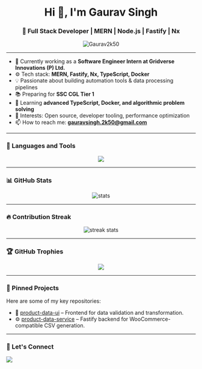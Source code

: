 
<h1 align="center">Hi 👋, I'm Gaurav Singh</h1>
<h3 align="center">🚀 Full Stack Developer | MERN | Node.js | Fastify | Nx</h3>

<p align="center">
  <img src="https://komarev.com/ghpvc/?username=Gaurav2k50&label=Profile%20views&color=0e75b6&style=flat" alt="Gaurav2k50" />
</p>

---

- 🔭 Currently working as a **Software Engineer Intern at Gridverse Innovations (P) Ltd.**
- ⚙️ Tech stack: **MERN, Fastify, Nx, TypeScript, Docker**
- 💡 Passionate about building automation tools & data processing pipelines
- 📚 Preparing for **SSC CGL Tier 1**
- 🌱 Learning **advanced TypeScript, Docker, and algorithmic problem solving**
- 🧠 Interests: Open source, developer tooling, performance optimization
- 📫 How to reach me: **gauravsingh.2k50@gmail.com**

---

### 🧰 Languages and Tools

<p align="center">
  <img src="https://skillicons.dev/icons?i=ts,js,nodejs,react,express,mongodb,html,css,git,github,docker,vscode" />
</p>

---

### 📊 GitHub Stats

<p align="center">
  <img src="https://github-readme-stats.vercel.app/api?username=Gaurav2k50&show_icons=true&theme=tokyonight&hide=issues&hide_border=false" alt="stats" />
</p>

---

### 🔥 Contribution Streak

<p align="center">
  <img src="https://github-readme-streak-stats.herokuapp.com/?user=Gaurav2k50&theme=tokyonight&hide_border=false" alt="streak stats"/>
</p>

---

### 🏆 GitHub Trophies

<p align="center">
  <img src="https://github-profile-trophy.vercel.app/?username=Gaurav2k50&theme=algolia&no-frame=true&no-bg=false&margin-w=4" />
</p>

---

### 📌 Pinned Projects

Here are some of my key repositories:
- 🧩 [product-data-ui](https://github.com/Gaurav2k50/tool-product-data/tree/main/apps/product-data-ui) – Frontend for data validation and transformation.
- ⚙️ [product-data-service](https://github.com/Gaurav2k50/tool-product-data/tree/main/apps/product-data-service) – Fastify backend for WooCommerce-compatible CSV generation.

---

### 🤝 Let's Connect

<a href="https://www.linkedin.com/in/gaurav2k50/" target="_blank">
  <img src="https://img.shields.io/badge/LinkedIn-blue?logo=linkedin&style=for-the-badge" />
</a>
